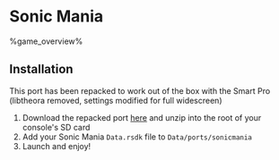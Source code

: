 # Sonic Mania

%game_overview%

## Installation

This port has been repacked to work out of the box with the Smart Pro (libtheora removed, settings modified for full widescreen)

1. Download the repacked port [here](https://github.com/cobaltgit/TrimUI-Ports/raw/main/ports/SonicManiaTSP.zip) and unzip into the root of your console's SD card
2. Add your Sonic Mania `Data.rsdk` file to `Data/ports/sonicmania`
3. Launch and enjoy!